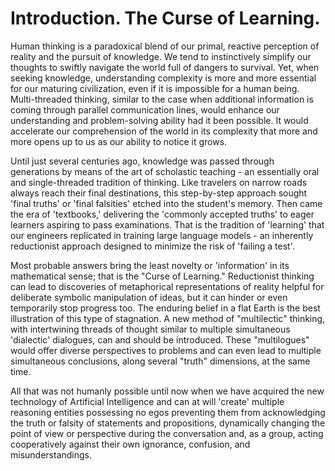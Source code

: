 # Introduction. The Curse of Learning.
Human thinking is a paradoxical blend of our primal, reactive perception of reality and the pursuit of knowledge. We tend to instinctively simplify our thoughts to swiftly navigate the world full of dangers to survival. Yet, when seeking knowledge, understanding complexity is more and more essential for our maturing civilization, even if it is impossible for a human being. Multi-threaded thinking, similar to the case when additional information is coming through parallel communication lines, would enhance our understanding and problem-solving ability had it been possible. It would accelerate our comprehension of the world in its complexity that more and more opens up to us as our ability to notice it grows.

Until just several centuries ago, knowledge was passed through generations by means of the art of scholastic teaching - an essentially oral and single-threaded tradition of thinking. Like travelers on narrow roads always reach their final destinations, this step-by-step approach sought 'final truths' or 'final falsities' etched into the student's memory. Then came the era of 'textbooks,' delivering the 'commonly accepted truths' to eager learners aspiring to pass examinations. That is the tradition of 'learning' that our engineers replicated in training large language models - an inherently reductionist approach designed to minimize the risk of 'failing a test'.

Most probable answers bring the least novelty or 'information' in its mathematical sense; that is the "Curse of Learning." Reductionist thinking can lead to discoveries of metaphorical representations of reality helpful for deliberate symbolic manipulation of ideas, but it can hinder or even temporarily stop progress too. The enduring belief in a flat Earth is the best illustration of this type of stagnation. A new method of "multilectic" thinking, with intertwining threads of thought similar to multiple simultaneous 'dialectic' dialogues, can and should be introduced. These "multilogues" would offer diverse perspectives to problems and can even lead to multiple simultaneous conclusions, along several "truth" dimensions, at the same time.

All that was not humanly possible until now when we have acquired the new technology of Artificial Intelligence and can at will 'create' multiple reasoning entities possessing no egos preventing them from acknowledging the truth or falsity of statements and propositions, dynamically changing the point of view or perspective during the conversation and, as a group, acting cooperatively against their own ignorance, confusion, and misunderstandings.
